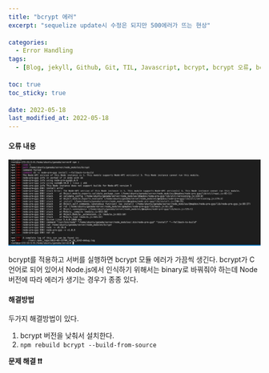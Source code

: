 ```yaml
---
title: "bcrypt 에러"
excerpt: "sequelize update시 수정은 되지만 500에러가 뜨는 현상"

categories:
  - Error Handling
tags:
  - [Blog, jekyll, Github, Git, TIL, Javascript, bcrypt, bcrypt 오류, bcrypt 모듈 에러]

toc: true
toc_sticky: true
 
date: 2022-05-18
last_modified_at: 2022-05-18
---
```


#### 오류 내용

![제목](/assets/images/bcrypt.png)

bcrypt를 적용하고 서버를 실행하면 bcrypt 모듈 에러가 가끔씩 생긴다. bcrypt가 C 언어로 되어 있어서 Node.js에서 인식하기 위해서는 binary로 바꿔줘야 하는데 Node 버전에 따라 에러가 생기는 경우가 종종 있다.

#### 해결방법
두가지 해결방법이 있다.
1. bcrypt 버전을 낮춰서 설치한다.
2. `npm rebuild bcrypt --build-from-source`

**문제 해결 :exclamation::exclamation:**